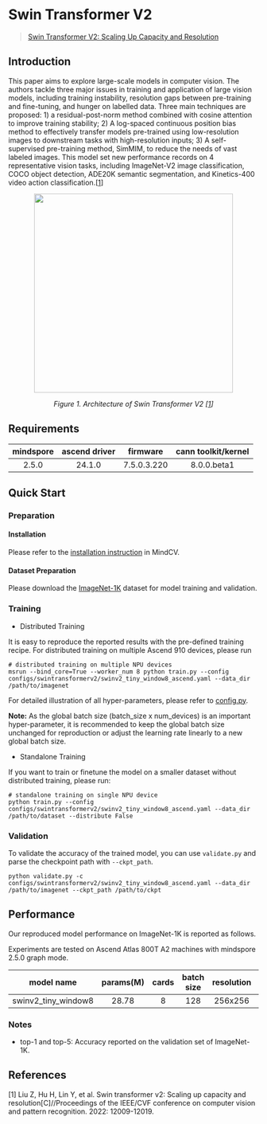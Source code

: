 # Swin Transformer V2

> [Swin Transformer V2: Scaling Up Capacity and Resolution](https://arxiv.org/abs/2111.09883)



## Introduction

This paper aims to explore large-scale models in computer vision. The authors tackle three major issues in training and
application of large vision models, including training instability, resolution gaps between pre-training and
fine-tuning, and hunger on labelled data. Three main techniques are proposed: 1) a residual-post-norm method combined
with cosine attention to improve training stability; 2) A log-spaced continuous position bias method to effectively
transfer models pre-trained using low-resolution images to downstream tasks with high-resolution inputs; 3) A
self-supervised pre-training method, SimMIM, to reduce the needs of vast labeled images. This model set new performance
records on 4 representative vision tasks, including ImageNet-V2 image classification, COCO object detection, ADE20K
semantic segmentation, and Kinetics-400 video action classification.[[1](#references)]

<p align="center">
  <img src="https://github.com/mindspore-lab/mindcv/assets/53842165/6ee39666-2852-408b-a31c-11cbdd85ac11" width=400 />
</p>
<p align="center">
  <em>Figure 1. Architecture of Swin Transformer V2 [<a href="#references">1</a>] </em>
</p>

## Requirements
| mindspore | ascend driver |  firmware   | cann toolkit/kernel |
| :-------: | :-----------: | :---------: | :-----------------: |
|   2.5.0   |   24.1.0      | 7.5.0.3.220 |     8.0.0.beta1     |



## Quick Start

### Preparation

#### Installation

Please refer to the [installation instruction](https://mindspore-lab.github.io/mindcv/installation/) in MindCV.

#### Dataset Preparation

Please download the [ImageNet-1K](https://www.image-net.org/challenges/LSVRC/2012/index.php) dataset for model training
and validation.

### Training

* Distributed Training

It is easy to reproduce the reported results with the pre-defined training recipe. For distributed training on multiple
Ascend 910 devices, please run

```shell
# distributed training on multiple NPU devices
msrun --bind_core=True --worker_num 8 python train.py --config configs/swintransformerv2/swinv2_tiny_window8_ascend.yaml --data_dir /path/to/imagenet
```




For detailed illustration of all hyper-parameters, please refer
to [config.py](https://github.com/mindspore-lab/mindcv/blob/main/config.py).

**Note:**  As the global batch size  (batch_size x num_devices) is an important hyper-parameter, it is recommended to
keep the global batch size unchanged for reproduction or adjust the learning rate linearly to a new global batch size.

* Standalone Training

If you want to train or finetune the model on a smaller dataset without distributed training, please run:

```shell
# standalone training on single NPU device
python train.py --config configs/swintransformerv2/swinv2_tiny_window8_ascend.yaml --data_dir /path/to/dataset --distribute False
```

### Validation

To validate the accuracy of the trained model, you can use `validate.py` and parse the checkpoint path
with `--ckpt_path`.

```shell
python validate.py -c configs/swintransformerv2/swinv2_tiny_window8_ascend.yaml --data_dir /path/to/imagenet --ckpt_path /path/to/ckpt
```

## Performance

Our reproduced model performance on ImageNet-1K is reported as follows.

Experiments are tested on Ascend Atlas 800T A2 machines with mindspore 2.5.0 graph mode.




|  model name  |  params(M)   |  cards  |  batch size  |  resolution  |  jit level  |  graph compile  |  ms/step  |   img/s   |  acc@top1  |  acc@top5  |                                               recipe                                               |                                                  weight                                                   |
|:------------:|:------------:|:-------:|:------------:|:------------:|:-----------:|:---------------:|:---------:|:---------:|:----------:|:----------:|:--------------------------------------------------------------------------------------------------:|:---------------------------------------------------------------------------------------------------------:|
| swinv2_tiny_window8 | 28.78     | 8     | 128        | 256x256    | O2        | 385s          | 326.16  | 3139.56 | 81.38    | 95.46    | [yaml](https://github.com/mindspore-lab/mindcv/blob/main/configs/swintransformerv2/swinv2_tiny_window8_ascend.yaml) | [weights](https://download-mindspore.osinfra.cn/toolkits/mindcv/swinv2/swinv2_tiny_window8-70c5e903-910v2.ckpt) |


### Notes

- top-1 and top-5: Accuracy reported on the validation set of ImageNet-1K.

## References

[1] Liu Z, Hu H, Lin Y, et al. Swin transformer v2: Scaling up capacity and resolution[C]//Proceedings of the IEEE/CVF
conference on computer vision and pattern recognition. 2022: 12009-12019.
